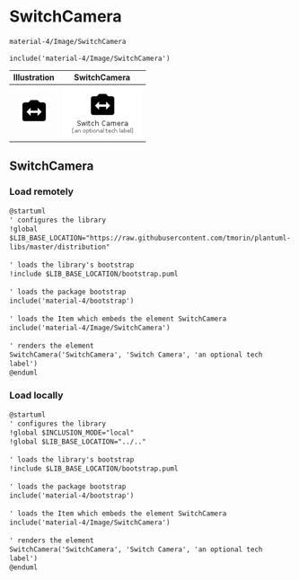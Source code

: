 # SwitchCamera


```text
material-4/Image/SwitchCamera
```

```text
include('material-4/Image/SwitchCamera')
```



| Illustration | SwitchCamera |
| :---: | :---: |
| ![illustration for Illustration](../../material-4/Image/SwitchCamera.png) | ![illustration for SwitchCamera](../../material-4/Image/SwitchCamera.Local.png) |




## SwitchCamera

### Load remotely
```plantuml
@startuml
' configures the library
!global $LIB_BASE_LOCATION="https://raw.githubusercontent.com/tmorin/plantuml-libs/master/distribution"

' loads the library's bootstrap
!include $LIB_BASE_LOCATION/bootstrap.puml

' loads the package bootstrap
include('material-4/bootstrap')

' loads the Item which embeds the element SwitchCamera
include('material-4/Image/SwitchCamera')

' renders the element
SwitchCamera('SwitchCamera', 'Switch Camera', 'an optional tech label')
@enduml
```

### Load locally
```plantuml
@startuml
' configures the library
!global $INCLUSION_MODE="local"
!global $LIB_BASE_LOCATION="../.."

' loads the library's bootstrap
!include $LIB_BASE_LOCATION/bootstrap.puml

' loads the package bootstrap
include('material-4/bootstrap')

' loads the Item which embeds the element SwitchCamera
include('material-4/Image/SwitchCamera')

' renders the element
SwitchCamera('SwitchCamera', 'Switch Camera', 'an optional tech label')
@enduml
```

